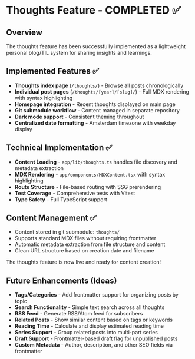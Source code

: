 # Thoughts Feature - COMPLETED ✅

## Overview
The thoughts feature has been successfully implemented as a lightweight personal blog/TIL system for sharing insights and learnings.

## Implemented Features ✅
- **Thoughts index page** (`/thoughts/`) - Browse all posts chronologically
- **Individual post pages** (`/thoughts/[year]/[slug]/`) - Full MDX rendering with syntax highlighting
- **Homepage integration** - Recent thoughts displayed on main page
- **Git submodule workflow** - Content managed in separate repository
- **Dark mode support** - Consistent theming throughout
- **Centralized date formatting** - Amsterdam timezone with weekday display

## Technical Implementation ✅
- **Content Loading** - `app/lib/thoughts.ts` handles file discovery and metadata extraction
- **MDX Rendering** - `app/components/MDXContent.tsx` with syntax highlighting
- **Route Structure** - File-based routing with SSG prerendering
- **Test Coverage** - Comprehensive tests with Vitest
- **Type Safety** - Full TypeScript support

## Content Management ✅
- Content stored in git submodule: `thoughts/`
- Supports standard MDX files without requiring frontmatter
- Automatic metadata extraction from file structure and content
- Clean URL structure based on creation date and filename

The thoughts feature is now live and ready for content creation!

## Future Enhancements (Ideas)
- **Tags/Categories** - Add frontmatter support for organizing posts by topic
- **Search Functionality** - Simple text search across all thoughts
- **RSS Feed** - Generate RSS/Atom feed for subscribers
- **Related Posts** - Show similar content based on tags or keywords
- **Reading Time** - Calculate and display estimated reading time
- **Series Support** - Group related posts into multi-part series
- **Draft Support** - Frontmatter-based draft flag for unpublished posts
- **Custom Metadata** - Author, description, and other SEO fields via frontmatter
